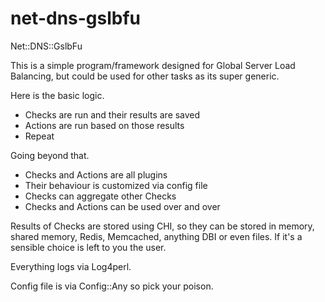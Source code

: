 # net-dns-gslbfu
Net::DNS::GslbFu

This is a simple program/framework designed for Global Server Load Balancing,
but could be used for other tasks as its super generic.

Here is the basic logic.

 * Checks are run and their results are saved
 * Actions are run based on those results
 * Repeat

Going beyond that.

 * Checks and Actions are all plugins
 * Their behaviour is customized via config file
 * Checks can aggregate other Checks
 * Checks and Actions can be used over and over

Results of Checks are stored using CHI, so they can be stored in memory,
shared memory, Redis, Memcached, anything DBI or even files. If it's a
sensible choice is left to you the user.

Everything logs via Log4perl.

Config file is via Config::Any so pick your poison.
